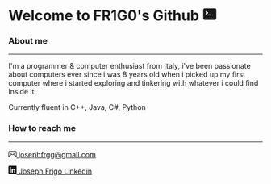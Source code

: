 # Welcome to **FR1G0**'s Github <svg xmlns="http://www.w3.org/2000/svg" width="35" height="26" fill="currentColor" class="bi bi-terminal-fill" viewBox="0 0 20 16"><path d="M0 3a2 2 0 0 1 2-2h12a2 2 0 0 1 2 2v10a2 2 0 0 1-2 2H2a2 2 0 0 1-2-2V3zm9.5 5.5h-3a.5.5 0 0 0 0 1h3a.5.5 0 0 0 0-1zm-6.354-.354a.5.5 0 1 0 .708.708l2-2a.5.5 0 0 0 0-.708l-2-2a.5.5 0 1 0-.708.708L4.793 6.5 3.146 8.146z"/></svg> 

### About me
---
I'm a programmer & computer enthusiast from Italy, i've been passionate about computers ever since i was 8 years old when i picked up my first computer where i started exploring and tinkering with whatever i could find inside it.


Currently fluent in C++, Java, C#, Python

### How to reach me
----
<span>[<svg xmlns="http://www.w3.org/2000/svg" width="16" height="16" fill="currentColor" class="bi bi-envelope" viewBox="0 -2 16 16">
  <path d="M0 4a2 2 0 0 1 2-2h12a2 2 0 0 1 2 2v8a2 2 0 0 1-2 2H2a2 2 0 0 1-2-2V4zm2-1a1 1 0 0 0-1 1v.217l7 4.2 7-4.2V4a1 1 0 0 0-1-1H2zm13 2.383-4.758 2.855L15 11.114v-5.73zm-.034 6.878L9.271 8.82 8 9.583 6.728 8.82l-5.694 3.44A1 1 0 0 0 2 13h12a1 1 0 0 0 .966-.739zM1 11.114l4.758-2.876L1 5.383v5.73z"/>
</svg> josephfrgg@gmail.com](mailto:josephfrgg@gmail.com)

[<svg xmlns="http://www.w3.org/2000/svg" width="16" height="16" fill="currentColor" class="bi bi-linkedin" viewBox="0 0 16 16">
  <path d="M0 1.146C0 .513.526 0 1.175 0h13.65C15.474 0 16 .513 16 1.146v13.708c0 .633-.526 1.146-1.175 1.146H1.175C.526 16 0 15.487 0 14.854V1.146zm4.943 12.248V6.169H2.542v7.225h2.401zm-1.2-8.212c.837 0 1.358-.554 1.358-1.248-.015-.709-.52-1.248-1.342-1.248-.822 0-1.359.54-1.359 1.248 0 .694.521 1.248 1.327 1.248h.016zm4.908 8.212V9.359c0-.216.016-.432.08-.586.173-.431.568-.878 1.232-.878.869 0 1.216.662 1.216 1.634v3.865h2.401V9.25c0-2.22-1.184-3.252-2.764-3.252-1.274 0-1.845.7-2.165 1.193v.025h-.016a5.54 5.54 0 0 1 .016-.025V6.169h-2.4c.03.678 0 7.225 0 7.225h2.4z"/></svg> Joseph Frigo Linkedin](https://www.linkedin.com/in/joseph-frigo-877b75199/) 






<!---
FR1G0/FR1G0 is a ✨ special ✨ repository because its `README.md` (this file) appears on your GitHub profile.
You can click the Preview link to take a look at your changes.
--->
